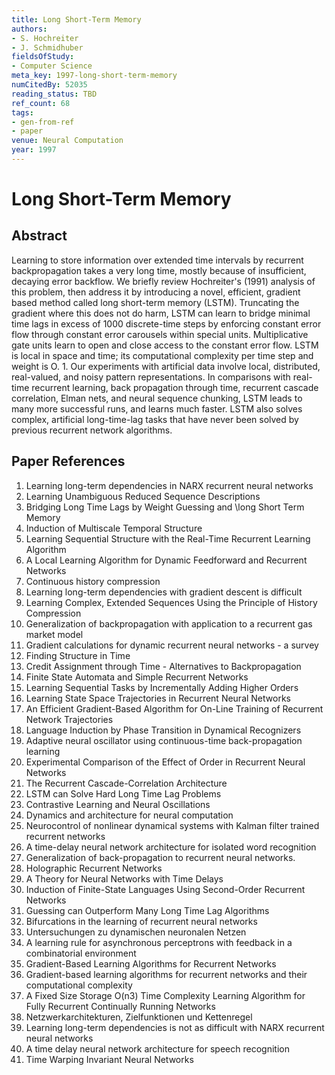 ```yaml
---
title: Long Short-Term Memory
authors:
- S. Hochreiter
- J. Schmidhuber
fieldsOfStudy:
- Computer Science
meta_key: 1997-long-short-term-memory
numCitedBy: 52035
reading_status: TBD
ref_count: 68
tags:
- gen-from-ref
- paper
venue: Neural Computation
year: 1997
---
```


# Long Short-Term Memory

## Abstract

Learning to store information over extended time intervals by recurrent backpropagation takes a very long time, mostly because of insufficient, decaying error backflow. We briefly review Hochreiter's (1991) analysis of this problem, then address it by introducing a novel, efficient, gradient based method called long short-term memory (LSTM). Truncating the gradient where this does not do harm, LSTM can learn to bridge minimal time lags in excess of 1000 discrete-time steps by enforcing constant error flow through constant error carousels within special units. Multiplicative gate units learn to open and close access to the constant error flow. LSTM is local in space and time; its computational complexity per time step and weight is O. 1. Our experiments with artificial data involve local, distributed, real-valued, and noisy pattern representations. In comparisons with real-time recurrent learning, back propagation through time, recurrent cascade correlation, Elman nets, and neural sequence chunking, LSTM leads to many more successful runs, and learns much faster. LSTM also solves complex, artificial long-time-lag tasks that have never been solved by previous recurrent network algorithms.

## Paper References

1. Learning long-term dependencies in NARX recurrent neural networks
2. Learning Unambiguous Reduced Sequence Descriptions
3. Bridging Long Time Lags by Weight Guessing and \long Short Term Memory
4. Induction of Multiscale Temporal Structure
5. Learning Sequential Structure with the Real-Time Recurrent Learning Algorithm
6. A Local Learning Algorithm for Dynamic Feedforward and Recurrent Networks
7. Continuous history compression
8. Learning long-term dependencies with gradient descent is difficult
9. Learning Complex, Extended Sequences Using the Principle of History Compression
10. Generalization of backpropagation with application to a recurrent gas market model
11. Gradient calculations for dynamic recurrent neural networks - a survey
12. Finding Structure in Time
13. Credit Assignment through Time - Alternatives to Backpropagation
14. Finite State Automata and Simple Recurrent Networks
15. Learning Sequential Tasks by Incrementally Adding Higher Orders
16. Learning State Space Trajectories in Recurrent Neural Networks
17. An Efficient Gradient-Based Algorithm for On-Line Training of Recurrent Network Trajectories
18. Language Induction by Phase Transition in Dynamical Recognizers
19. Adaptive neural oscillator using continuous-time back-propagation learning
20. Experimental Comparison of the Effect of Order in Recurrent Neural Networks
21. The Recurrent Cascade-Correlation Architecture
22. LSTM can Solve Hard Long Time Lag Problems
23. Contrastive Learning and Neural Oscillations
24. Dynamics and architecture for neural computation
25. Neurocontrol of nonlinear dynamical systems with Kalman filter trained recurrent networks
26. A time-delay neural network architecture for isolated word recognition
27. Generalization of back-propagation to recurrent neural networks.
28. Holographic Recurrent Networks
29. A Theory for Neural Networks with Time Delays
30. Induction of Finite-State Languages Using Second-Order Recurrent Networks
31. Guessing can Outperform Many Long Time Lag Algorithms
32. Bifurcations in the learning of recurrent neural networks
33. Untersuchungen zu dynamischen neuronalen Netzen
34. A learning rule for asynchronous perceptrons with feedback in a combinatorial environment
35. Gradient-Based Learning Algorithms for Recurrent Networks
36. Gradient-based learning algorithms for recurrent networks and their computational complexity
37. A Fixed Size Storage O(n3) Time Complexity Learning Algorithm for Fully Recurrent Continually Running Networks
38. Netzwerkarchitekturen, Zielfunktionen und Kettenregel
39. Learning long-term dependencies is not as difficult with NARX recurrent neural networks
40. A time delay neural network architecture for speech recognition
41. Time Warping Invariant Neural Networks
